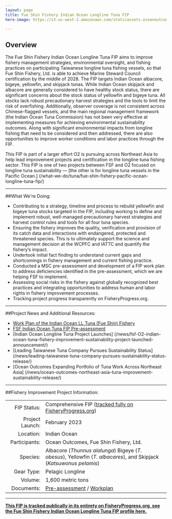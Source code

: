 ```yaml
---
layout: page 
title: Fue Shin Fishery Indian Ocean Longline Tuna FIP
hero-image: https://s3-us-west-2.amazonaws.com/staticassets.oceanoutcomes.org/news+and+analysis/hero+images/ocean-outcomes-northeast-asia-tuna-improvement-sustainability-release-hero.jpg

---
```

<h2>Overview</h2>

The Fue Shin Fishery Indian Ocean Longline Tuna FIP aims to improve fishery management strategies, environmental oversight, and fishing practices on participating Taiwanese longline tuna fishing vessels, so that Fue Shin Fishery, Ltd. is able to achieve Marine Steward Council certification by the middle of 2028. The FIP targets Indian Ocean albacore, bigeye, yellowfin, and skipjack tunas. While Indian Ocean skipjack and albacore are generally considered to have healthy stock status, there are significant concerns about the stock status of yellowfin and bigeye tuna. All stocks lack robust precautionary harvest strategies and the tools to limit the risk of overfishing. Additionally, observer coverage is not consistent across Chinese-flagged vessels, and the main regional management framework (the Indian Ocean Tuna Commission) has not been very effective at implementing measures for achieving environmental sustainability outcomes. Along with significant environmental impacts from longline fishing that need to be considered and then addressed, there are also opportunities to improve worker conditions and labor practices through the FIP.

This FIP is part of a larger effort O2 is pursuing across Northeast Asia to help lead improvement projects and certification in the longline tuna fishing sector. This FIP is one of two projects between FSF and O2 focused on longline tuna sustainability — [the other is for longline tuna vessels in the Pacific Ocean.] (/what-we-do/tuna/fue-shin-fishery-pacific-ocean-longline-tuna-fip/)

---

##What We're Doing:

* Contributing to a strategy, timeline and process to rebuild yellowfin and bigeye tuna stocks targeted in the FIP, including working to define and implement robust, well-managed precautionary harvest strategies and harvest control rules and tools for all four tuna species.
* Ensuring the fishery improves the quality, verification and provision of its catch data and interactions with endangered, protected and threatened species. This is to ultimately support the science and management decision at the WCPFC and IATTC and quantify the fishery’s impact.
* Undertook initial fact finding to understand current gaps and shortcomings in fishery management and current fishing practice.
* Conducted a MSC pre-assessment and development of a FIP work plan to address deficiencies identified in the pre-assessment, which we are helping FSF to implement.
* Assessing social risks in the fishery against globally recognized best practices and integrating opportunities to address human and labor rights in fishery improvement processes.
* Tracking project progress transparently on FisheryProgress.org.

---

##Project News and Additional Resources:

* <a href="https://s3.us-west-2.amazonaws.com/staticassets.oceanoutcomes.org/supporting+documents/Fishery+Project+Resources/Workplan+of+the+Indian+Ocean+LL+Tuna+(Fue+Shin)+Fishery+April23.pdf" target="_blank">Work Plan of the Indian Ocean LL Tuna (Fue Shin) Fishery</a>
* <a href="https://s3.us-west-2.amazonaws.com/staticassets.oceanoutcomes.org/supporting+documents/Fishery+Project+Resources/FINAL+FSF+Indian+Ocean+Tuna+FIP+Pre-assessment+April23.pdf" target="blank">FSF Indian Ocean Tuna FIP Pre-assessment</a>
* [Indian Ocean Longline Tuna Project Launches] (/news/fsf-O2-indian-ocean-tuna-fishery-improvement-sustainability-project-launched-announcement/)
* [Leading Taiwanese Tuna Company Pursues Sustainability Status] (/news/leading-taiwanese-tuna-company-pursues-sustainability-status-release/)
* [Ocean Outcomes Expanding Portfolio of Tuna Work Across Northeast Asia] (/news/ocean-outcomes-northeast-asia-tuna-improvement-sustainability-release/)

---

##Fishery Improvement Project Information:

|||
| ---: | --- |
| FIP Status: | Comprehensive FIP (<a href="https://fisheryprogress.org/fip-profile/indian-ocean-tuna-longline-fue-shin-0" target="_blank">tracked fully on FisheryProgress.org</a>) |
| Project Launch: | February 2023 |
| Location: | Indian Ocean |
| Participants: | Ocean Outcomes, Fue Shin Fishery, Ltd. |
| Species: | Albacore (*Thunnus alalunga*) Bigeye (*T. obesus*), Yellowfin (*T. albacares*), and Skipjack (*Katsuwonus pelamis*) |
| Gear Type: | Pelagic Longline |
| Volume: | 1,600 metric tons |
| Documents: | <a href="https://s3.us-west-2.amazonaws.com/staticassets.oceanoutcomes.org/supporting+documents/Fishery+Project+Resources/Workplan+of+the+Indian+Ocean+LL+Tuna+(Fue+Shin)+Fishery+April23.pdf" target="_blank">Pre-assessment</a> / <a href="https://s3.us-west-2.amazonaws.com/staticassets.oceanoutcomes.org/supporting+documents/Fishery+Project+Resources/FINAL+FSF+Indian+Ocean+Tuna+FIP+Pre-assessment+April23.pdf" target="_blank">Workplan</a> |

---

<a href="https://fisheryprogress.org/fip-profile/indian-ocean-tuna-longline-fue-shin-0" target="_blank">**This FIP is tracked publically in its entirety on FisheryProgress.org, see the Fue Shin Fishery Indian Ocean Longline Tuna FIP profile here.**</a>
